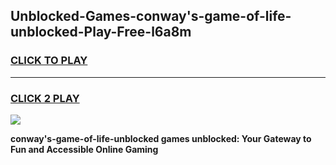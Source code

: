 
## Unblocked-Games-conway's-game-of-life-unblocked-Play-Free-l6a8m
<h3>
<a href="https://premium76.site?title=conway's-game-of-life-unblocked&ref=22A">CLICK TO PLAY</a></h3>
<hr>

<h3>
<a href="https://premium76.site?title=conway's-game-of-life-unblocked&ref=22A">CLICK 2 PLAY</a>
  
</h3>

<a href="https://premium76.site?title=conway's-game-of-life-unblocked&ref=22A"><img src="https://clearcache.store/games.png"></a>


**conway's-game-of-life-unblocked games unblocked: Your Gateway to Fun and Accessible Online Gaming**
